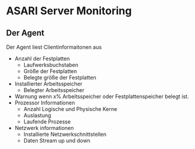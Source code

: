 # ASARI Server Monitoring
## Der Agent
Der Agent liest Clientinformaitonen aus
- Anzahl der Festplatten
    - Laufwerksbuchstaben
    - Größe der Festplatten
    - Belegte größe der Festplatten
- Installierter Arbeitsspeicher
    - Belegter Arbeitsspeicher
- Warnung wenn x% Arbeitsspeicher oder Festplattenspeicher belegt ist. 
- Prozessor Informationen
    - Anzahl Logische und Physische Kerne
    - Auslastung
    - Laufende Prozesse
- Netzwerk informationen
    - Installierte Netzwerkschnittstellen
    - Daten Stream up und down 

